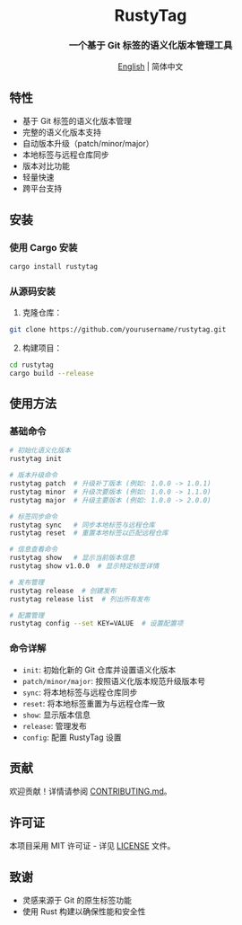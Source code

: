 <div align="center">

# RustyTag

### 一个基于 Git 标签的语义化版本管理工具

[English](README_EN.md) | 简体中文

</div>

## 特性

- 基于 Git 标签的语义化版本管理
- 完整的语义化版本支持
- 自动版本升级（patch/minor/major）
- 本地标签与远程仓库同步
- 版本对比功能
- 轻量快速
- 跨平台支持

## 安装

### 使用 Cargo 安装

```sh
cargo install rustytag
```

### 从源码安装

1. 克隆仓库：

```sh
git clone https://github.com/yourusername/rustytag.git
```

2. 构建项目：

```sh
cd rustytag
cargo build --release
```

## 使用方法

### 基础命令

```sh
# 初始化语义化版本
rustytag init

# 版本升级命令
rustytag patch  # 升级补丁版本 (例如: 1.0.0 -> 1.0.1)
rustytag minor  # 升级次要版本 (例如: 1.0.0 -> 1.1.0)
rustytag major  # 升级主要版本 (例如: 1.0.0 -> 2.0.0)

# 标签同步命令
rustytag sync   # 同步本地标签与远程仓库
rustytag reset  # 重置本地标签以匹配远程仓库

# 信息查看命令
rustytag show   # 显示当前版本信息
rustytag show v1.0.0  # 显示特定标签详情

# 发布管理
rustytag release  # 创建发布
rustytag release list  # 列出所有发布

# 配置管理
rustytag config --set KEY=VALUE  # 设置配置项
```

### 命令详解

- `init`: 初始化新的 Git 仓库并设置语义化版本
- `patch/minor/major`: 按照语义化版本规范升级版本号
- `sync`: 将本地标签与远程仓库同步
- `reset`: 将本地标签重置为与远程仓库一致
- `show`: 显示版本信息
- `release`: 管理发布
- `config`: 配置 RustyTag 设置

## 贡献

欢迎贡献！详情请参阅 [CONTRIBUTING.md](CONTRIBUTING.md)。

## 许可证

本项目采用 MIT 许可证 - 详见 [LICENSE](LICENSE) 文件。

## 致谢

- 灵感来源于 Git 的原生标签功能
- 使用 Rust 构建以确保性能和安全性
